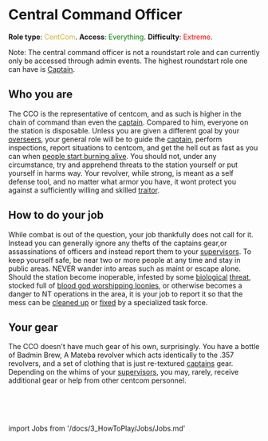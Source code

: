# Central Command Officer
**Role type**: <font color="#D4AF37">CentCom</font>. **Access**: <font color="green">Everything</font>. **Difficulty**: <font color="Red">Extreme</font>.



Note: The central command officer is not a roundstart role and can currently only be accessed through admin events. The highest roundstart role one can have is [Captain](\3_HowToPlay\Jobs\Command_roles\Captain.md).


## Who you are

The CCO is the representative of centcom, and as such is higher in the chain of command than even the [captain](\3_HowToPlay\Jobs\Command_roles\Captain.md). Compared to him, everyone on the station is disposable. Unless you are given a different goal by your [overseers](\3_HowToPlay\Jobs\Protagonist_roles\Special\Admin.md), your general role will be to guide the [captain](\3_HowToPlay\Jobs\Command_roles\Captain.md), perform inspections, report situations to centcom, and get the hell out as fast as you can when [people start burning alive](\3_HowToPlay\Guides\General_guides\Battle-royale.md). You should not, under any circumstance, try and apprehend threats to the station yourself or put yourself in harms way. Your revolver, while strong, is meant as a self defense tool, and no matter what armor you have, it wont protect you against a sufficiently willing and skilled [traitor](\3_HowToPlay\Jobs\Antagonist_roles\Traitor.md).



## How to do your job

While combat is out of the question, your job thankfully does not call for it. Instead you can generally ignore any thefts of the captains gear,or assassinations of officers and instead report them to your [supervisors](\3_HowToPlay\Jobs\Protagonist_roles\Special\Admin.md). To keep yourself safe, be near two or more people at any time and stay in public areas. NEVER wander into areas such as maint or escape alone. Should the station become inoperable, infested by some [biological](\3_HowToPlay\Jobs\Antagonist_roles\Blob.md) [threat](\4_Univers\Mobs\Xenomorph.md), stocked full of [blood god worshipping loonies](Blood-cult.md), or otherwise becomes a danger to NT operations in the area, it is your job to report it so that the mess can be [cleaned up](\3_HowToPlay\Jobs\Protagonist_roles\Centcom_roles\Death-Squad.md) or [fixed](\3_HowToPlay\Jobs\Protagonist_roles\Centcom_roles\Emergency-Response-Team.md) by a specialized task force.



## Your gear

The CCO doesn't have much gear of his own, surprisingly. You have a bottle of Badmin Brew, A Mateba revolver which acts identically to the .357 revolvers, and a set of clothing that is just re-textured [captains](\3_HowToPlay\Jobs\Command_roles\Captain.md) gear. Depending on the whims of your [supervisors](\3_HowToPlay\Jobs\Protagonist_roles\Special\Admin.md), you may, rarely, receive additional gear or help from other centcom personnel.

  <br/>
<br/>
<br/>

import Jobs from '/docs/3_HowToPlay/Jobs/Jobs.md'

<Jobs />

